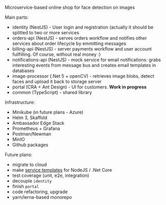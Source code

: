 Microservice-based online shop for face detection on images

Main parts:
- identity (NestJS) - User login and registration (actually it should be splitted to two or more services
- orders-api (NestJS) - serves orders workflow and notifies other services about order lifecycle by emmitting messages
- billing-api (NestJS) - server payments workflow and user account fullfilling. Of course, without real money :)
- notifications-api (NestJS) - mock service for email notifications: grabs interesting events from message bus and creates email templates in databases
- image-processor (.Net 5 + openCV) - retrieves image blobs, detect faces and upload it back to storage server
- portal (CRA + Ant Design) - UI for customers. **Work in progress**
- common (TypeScript) - shared library

Infrastructure:
- Minikube (in future plans - Azure)
- Helm 3, Skaffold
- Ambassador Edge Stack
- Prometheus + Grafana
- Postman/Newman
- MinIO
- Github packages


Future plans:
- migrate to cloud
- make [service templates](https://microservices.io/patterns/service-template.html) for NodeJS / .Net Core
- test coverage (unit, e2e, integration)
- decouple `identity`
- finish `portal`
- code refactoring, upgrade
- yarn/lerna-based monorepo
